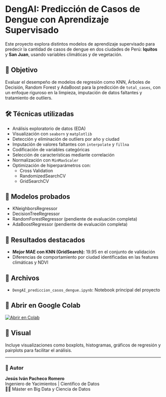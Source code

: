 # DengAI: Predicción de Casos de Dengue con Aprendizaje Supervisado

Este proyecto explora distintos modelos de aprendizaje supervisado para predecir la cantidad de casos de dengue en dos ciudades de Perú: **Iquitos** y **San Juan**, usando variables climáticas y de vegetación.

## 📌 Objetivo
Evaluar el desempeño de modelos de regresión como KNN, Árboles de Decisión, Random Forest y AdaBoost para la predicción de `total_cases`, con un enfoque riguroso en la limpieza, imputación de datos faltantes y tratamiento de outliers.

## 🛠️ Técnicas utilizadas

- Análisis exploratorio de datos (EDA)
- Visualización con `seaborn` y `matplotlib`
- Detección y eliminación de outliers por año y ciudad
- Imputación de valores faltantes con `interpolate` y `fillna`
- Codificación de variables categóricas
- Selección de características mediante correlación
- Normalización con `MinMaxScaler`
- Optimización de hiperparámetros con:
  - Cross Validation
  - RandomizedSearchCV
  - GridSearchCV

## 🧠 Modelos probados

- KNeighborsRegressor
- DecisionTreeRegressor
- RandomForestRegressor (pendiente de evaluación completa)
- AdaBoostRegressor (pendiente de evaluación completa)

## 🧪 Resultados destacados

- **Mejor MAE con KNN (GridSearch):** 19.95 en el conjunto de validación
- Diferencias de comportamiento por ciudad identificadas en las features climáticas y NDVI

## 📂 Archivos

- `DengAI_prediccion_casos_dengue.ipynb`: Notebook principal del proyecto

## 🚀 Abrir en Google Colab

[![Abrir en Colab](https://colab.research.google.com/assets/colab-badge.svg)](https://colab.research.google.com/github/Jesus-Pacheco-Romero/dengue-prediction/blob/main/DengAI_prediccion_casos_dengue.ipynb)

## 📸 Visual

Incluye visualizaciones como boxplots, histogramas, gráficos de regresión y pairplots para facilitar el análisis.

---

### 📩 Autor

**Jesús Iván Pacheco Romero**  
Ingeniero de Yacimientos | Científico de Datos  
👨‍🔬 Máster en Big Data y Ciencia de Datos  
